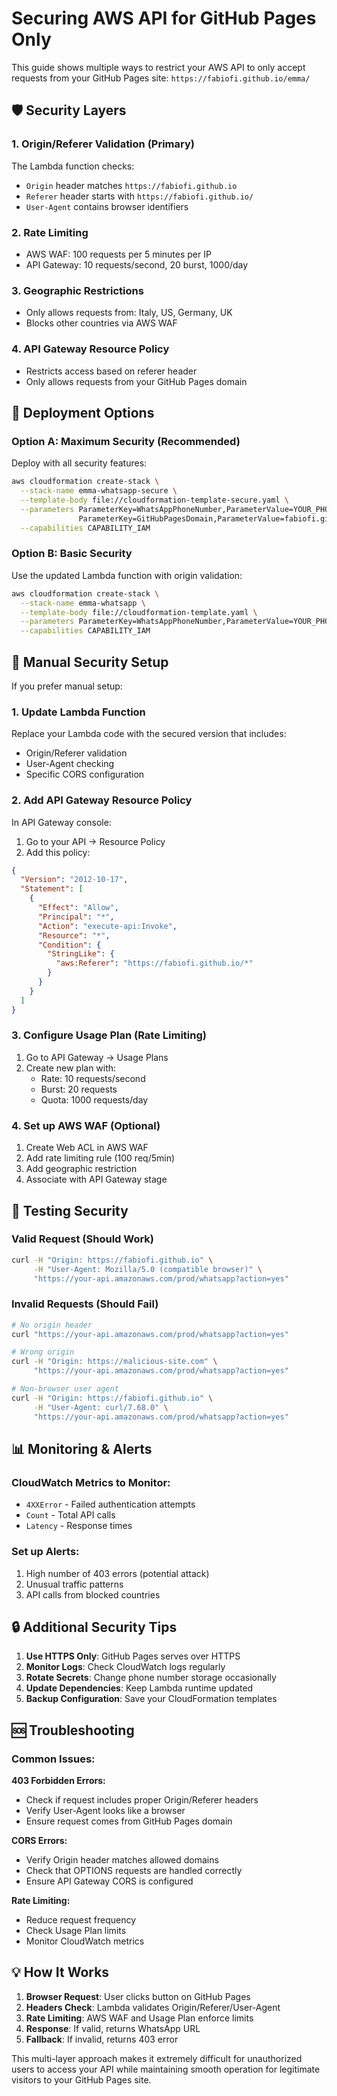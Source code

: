 # Securing AWS API for GitHub Pages Only

This guide shows multiple ways to restrict your AWS API to only accept requests from your GitHub Pages site: `https://fabiofi.github.io/emma/`

## 🛡️ Security Layers

### 1. **Origin/Referer Validation (Primary)**
The Lambda function checks:
- `Origin` header matches `https://fabiofi.github.io`
- `Referer` header starts with `https://fabiofi.github.io/`
- `User-Agent` contains browser identifiers

### 2. **Rate Limiting**
- AWS WAF: 100 requests per 5 minutes per IP
- API Gateway: 10 requests/second, 20 burst, 1000/day

### 3. **Geographic Restrictions**
- Only allows requests from: Italy, US, Germany, UK
- Blocks other countries via AWS WAF

### 4. **API Gateway Resource Policy**
- Restricts access based on referer header
- Only allows requests from your GitHub Pages domain

## 🚀 Deployment Options

### Option A: Maximum Security (Recommended)

Deploy with all security features:

```bash
aws cloudformation create-stack \
  --stack-name emma-whatsapp-secure \
  --template-body file://cloudformation-template-secure.yaml \
  --parameters ParameterKey=WhatsAppPhoneNumber,ParameterValue=YOUR_PHONE \
               ParameterKey=GitHubPagesDomain,ParameterValue=fabiofi.github.io \
  --capabilities CAPABILITY_IAM
```

### Option B: Basic Security

Use the updated Lambda function with origin validation:

```bash
aws cloudformation create-stack \
  --stack-name emma-whatsapp \
  --template-body file://cloudformation-template.yaml \
  --parameters ParameterKey=WhatsAppPhoneNumber,ParameterValue=YOUR_PHONE \
  --capabilities CAPABILITY_IAM
```

## 🔧 Manual Security Setup

If you prefer manual setup:

### 1. Update Lambda Function
Replace your Lambda code with the secured version that includes:
- Origin/Referer validation
- User-Agent checking
- Specific CORS configuration

### 2. Add API Gateway Resource Policy
In API Gateway console:
1. Go to your API → Resource Policy
2. Add this policy:

```json
{
  "Version": "2012-10-17",
  "Statement": [
    {
      "Effect": "Allow",
      "Principal": "*",
      "Action": "execute-api:Invoke",
      "Resource": "*",
      "Condition": {
        "StringLike": {
          "aws:Referer": "https://fabiofi.github.io/*"
        }
      }
    }
  ]
}
```

### 3. Configure Usage Plan (Rate Limiting)
1. Go to API Gateway → Usage Plans
2. Create new plan with:
   - Rate: 10 requests/second
   - Burst: 20 requests
   - Quota: 1000 requests/day

### 4. Set up AWS WAF (Optional)
1. Create Web ACL in AWS WAF
2. Add rate limiting rule (100 req/5min)
3. Add geographic restriction
4. Associate with API Gateway stage

## 🧪 Testing Security

### Valid Request (Should Work)
```bash
curl -H "Origin: https://fabiofi.github.io" \
     -H "User-Agent: Mozilla/5.0 (compatible browser)" \
     "https://your-api.amazonaws.com/prod/whatsapp?action=yes"
```

### Invalid Requests (Should Fail)
```bash
# No origin header
curl "https://your-api.amazonaws.com/prod/whatsapp?action=yes"

# Wrong origin
curl -H "Origin: https://malicious-site.com" \
     "https://your-api.amazonaws.com/prod/whatsapp?action=yes"

# Non-browser user agent
curl -H "Origin: https://fabiofi.github.io" \
     -H "User-Agent: curl/7.68.0" \
     "https://your-api.amazonaws.com/prod/whatsapp?action=yes"
```

## 📊 Monitoring & Alerts

### CloudWatch Metrics to Monitor:
- `4XXError` - Failed authentication attempts
- `Count` - Total API calls
- `Latency` - Response times

### Set up Alerts:
1. High number of 403 errors (potential attack)
2. Unusual traffic patterns
3. API calls from blocked countries

## 🔒 Additional Security Tips

1. **Use HTTPS Only**: GitHub Pages serves over HTTPS
2. **Monitor Logs**: Check CloudWatch logs regularly
3. **Rotate Secrets**: Change phone number storage occasionally
4. **Update Dependencies**: Keep Lambda runtime updated
5. **Backup Configuration**: Save your CloudFormation templates

## 🆘 Troubleshooting

### Common Issues:

**403 Forbidden Errors:**
- Check if request includes proper Origin/Referer headers
- Verify User-Agent looks like a browser
- Ensure request comes from GitHub Pages domain

**CORS Errors:**
- Verify Origin header matches allowed domains
- Check that OPTIONS requests are handled correctly
- Ensure API Gateway CORS is configured

**Rate Limiting:**
- Reduce request frequency
- Check Usage Plan limits
- Monitor CloudWatch metrics

## 💡 How It Works

1. **Browser Request**: User clicks button on GitHub Pages
2. **Headers Check**: Lambda validates Origin/Referer/User-Agent
3. **Rate Limiting**: AWS WAF and Usage Plan enforce limits
4. **Response**: If valid, returns WhatsApp URL
5. **Fallback**: If invalid, returns 403 error

This multi-layer approach makes it extremely difficult for unauthorized users to access your API while maintaining smooth operation for legitimate visitors to your GitHub Pages site.
